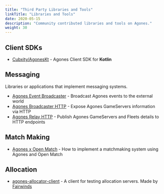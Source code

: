 ```yaml
---
title: "Third Party Libraries and Tools"
linkTitle: "Libraries and Tools"
date: 2020-05-15
description: "Community contributed libraries and tools on Agones."
weight: 30
---
```


## Client SDKs

- [Cubxity/AgonesKt](https://github.com/Cubxity/AgonesKt) - Agones Client SDK for **Kotlin**  

## Messaging

Libraries or applications that implement messaging systems.

- [Agones Event Broadcaster](https://github.com/Octops/agones-event-broadcaster) - Broadcast Agones events to the external world
- [Agones Broadcaster HTTP](https://github.com/Octops/agones-broadcaster-http) - Expose Agones GameServers information via HTTP
- [Agones Relay HTTP](https://github.com/Octops/agones-relay-http) - Publish Agones GameServers and Fleets details to HTTP endpoints

## Match Making

- [Agones x Open Match](https://github.com/Octops/agones-discover-openmatch) - How to implement a matchmaking system using Agones and Open Match

## Allocation

- [agones-allocator-client](https://github.com/FairwindsOps/agones-allocator-client) - A client for testing allocation servers.
  Made by [Fairwinds](https://fairwinds.com)
